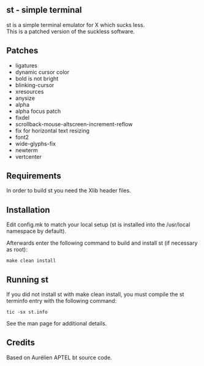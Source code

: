 st - simple terminal
--------------------
st is a simple terminal emulator for X which sucks less.  
This is a patched version of the suckless software.

Patches
-------
- ligatures
- dynamic cursor color
- bold is not bright
- blinking-cursor
- xresources
- anysize
- alpha
- alpha focus patch
- fixdel
- scrollback-mouse-altscreen-increment-reflow
- fix for horizontal text resizing
- font2
- wide-glyphs-fix
- newterm
- vertcenter

Requirements
------------
In order to build st you need the Xlib header files.


Installation
------------
Edit config.mk to match your local setup (st is installed into
the /usr/local namespace by default).

Afterwards enter the following command to build and install st (if
necessary as root):

	make clean install


Running st
----------
If you did not install st with make clean install, you must compile
the st terminfo entry with the following command:

	tic -sx st.info

See the man page for additional details.

Credits
-------
Based on Aurélien APTEL <aurelien dot aptel at gmail dot com> bt source code.
